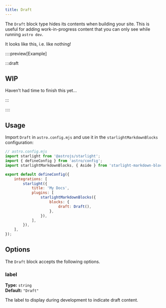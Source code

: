 ```yaml
---
title: Draft
---
```


The `Draft` block type hides its contents when building your site.
This is useful for adding work-in-progress content that you can only see while running `astro dev`.

It looks like this, i.e. like nothing!

::::preview[Example]

:::draft

## WIP

Haven’t had time to finish this yet…

:::

::::

## Usage

Import `Draft` in `astro.config.mjs` and use it in the `starlightMarkdownBlocks` configuration:

```js ins={13} ins=/(Draft) /
// astro.config.mjs
import starlight from '@astrojs/starlight';
import { defineConfig } from 'astro/config';
import starlightMarkdownBlocks, { Aside } from 'starlight-markdown-blocks';

export default defineConfig({
	integrations: [
		starlight({
			title: 'My Docs',
			plugins: [
				starlightMarkdownBlocks({
					blocks: {
						draft: Draft(),
					},
				}),
			],
		}),
	],
});
```

## Options

The `Draft` block accepts the following options.

### label

**Type:** `string`<br>
**Default:** `"Draft"`

The label to display during development to indicate draft content.

